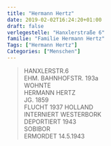 ```yaml
---
title: "Hermann Hertz"
date: 2019-02-02T16:24:20+01:00
draft: false
verlegestelle: "Hanxlerstraße 6"
familie: "Familie Hermann Hertz"
Tags: ["Hermann Hertz"]
Categories: ["Menschen"]
---
```


> HANXLERSTR.6 <br />
> EHM. BAHNHOFSTR. 193a <br />
> WOHNTE <br />
> HERMANN HERTZ <br />
> JG. 1859 <br />
> FLUCHT 1937 HOLLAND <br />
> INTERNIERT WESTERBORK <br />
> DEPORTIERT 1943 <br />
> SOBIBOR <br />
> ERMORDET 14.5.1943 <br />